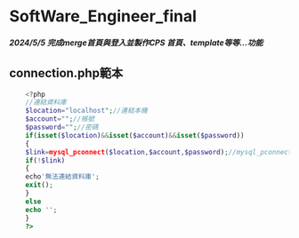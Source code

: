 # SoftWare_Engineer_final
##### 2024/5/5 完成merge首頁與登入並製作CPS 首頁、template等等...功能
## connection.php範本
```php
    <?php
    //連結資料庫
    $location="localhost";//連結本機
    $account="";//帳號
    $password="";//密碼
    if(isset($location)&&isset($account)&&isset($password))
    {
    $link=mysql_pconnect($location,$account,$password);//mysql_pconnect連結狀況給link
    if(!$link)
    {
    echo'無法連結資料庫';
    exit();
    }
    else
    echo '';
    }
    ?>
```
